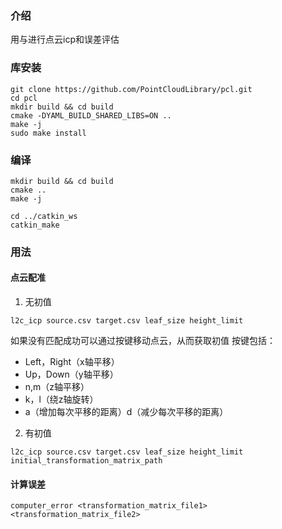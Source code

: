 ### 介绍
用与进行点云icp和误差评估

### 库安装
```
git clone https://github.com/PointCloudLibrary/pcl.git
cd pcl
mkdir build && cd build
cmake -DYAML_BUILD_SHARED_LIBS=ON ..
make -j
sudo make install

```


### 编译
```
mkdir build && cd build
cmake ..
make -j

cd ../catkin_ws
catkin_make
```

### 用法
#### 点云配准
1. 无初值
```
l2c_icp source.csv target.csv leaf_size height_limit
```
如果没有匹配成功可以通过按键移动点云，从而获取初值
按键包括：
* Left，Right（x轴平移）
* Up，Down（y轴平移）
* n,m（z轴平移）
* k，l（绕z轴旋转）
* a（增加每次平移的距离）d（减少每次平移的距离）

2. 有初值
```
l2c_icp source.csv target.csv leaf_size height_limit initial_transformation_matrix_path
```
#### 计算误差
```
computer_error <transformation_matrix_file1> <transformation_matrix_file2>
```